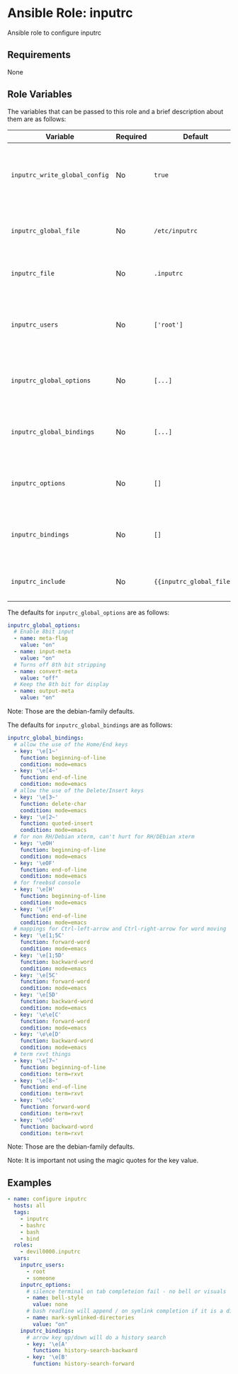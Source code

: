 # Ansible Role: inputrc
Ansible role to configure inputrc

## Requirements
None

## Role Variables
The variables that can be passed to this role and a brief description about
them are as follows:

| Variable | Required | Default | Comments |
|-----------------------|----------|-----------|---------|
| `inputrc_write_global_config` | No | `true` | Set to true if the global config file should also be written. |
| `inputrc_global_file` | No | `/etc/inputrc` | The path to the global inputrc config. |
| `inputrc_file` | No | `.inputrc` | The filename of the users dot file. |
| `inputrc_users` | No | `['root']` | This defines for which users the inputrc should be written. |
| `inputrc_global_options` | No | `[...]` | The global inputrc options are defined here. |
| `inputrc_global_bindings` | No | `[...]` | The global inputrc bindings are defined here. |
| `inputrc_options` | No | `[]` | The users inputrc options are defined here. |
| `inputrc_bindings` | No | `[]` | The users inputrc bindings are defined here. |
| `inputrc_include` | No | `{{inputrc_global_file}}` | The users inputrc will include this file. |

The defaults for `inputrc_global_options` are as follows:

```yaml
inputrc_global_options:
  # Enable 8bit input
  - name: meta-flag
    value: "on"
  - name: input-meta
    value: "on"
  # Turns off 8th bit stripping
  - name: convert-meta
    value: "off"
  # Keep the 8th bit for display
  - name: output-meta
    value: "on"
```
Note: Those are the debian-family defaults.

The defaults for `inputrc_global_bindings` are as follows:

```yaml
inputrc_global_bindings:
  # allow the use of the Home/End keys
  - key: '\e[1~'
    function: beginning-of-line
    condition: mode=emacs
  - key: '\e[4~'
    function: end-of-line
    condition: mode=emacs
  # allow the use of the Delete/Insert keys
  - key: '\e[3~'
    function: delete-char
    condition: mode=emacs
  - key: '\e[2~'
    function: quoted-insert
    condition: mode=emacs
  # for non RH/Debian xterm, can't hurt for RH/DEbian xterm
  - key: '\eOH'
    function: beginning-of-line
    condition: mode=emacs
  - key: '\eOF'
    function: end-of-line
    condition: mode=emacs
  # for freebsd console
  - key: '\e[H'
    function: beginning-of-line
    condition: mode=emacs
  - key: '\e[F'
    function: end-of-line
    condition: mode=emacs
  # mappings for Ctrl-left-arrow and Ctrl-right-arrow for word moving
  - key: '\e[1;5C'
    function: forward-word
    condition: mode=emacs
  - key: '\e[1;5D'
    function: backward-word
    condition: mode=emacs
  - key: '\e[5C'
    function: forward-word
    condition: mode=emacs
  - key: '\e[5D'
    function: backward-word
    condition: mode=emacs
  - key: '\e\e[C'
    function: forward-word
    condition: mode=emacs
  - key: '\e\e[D'
    function: backward-word
    condition: mode=emacs
  # term rxvt things
  - key: '\e[7~'
    function: beginning-of-line
    condition: term=rxvt
  - key: '\e[8~'
    function: end-of-line
    condition: term=rxvt
  - key: '\eOc'
    function: forward-word
    condition: term=rxvt
  - key: '\eOd'
    function: backward-word
    condition: term=rxvt
```
Note: Those are the debian-family defaults.

Note: It is important not using the magic quotes for the key value.

## Examples

```yaml
- name: configure inputrc
  hosts: all
  tags:
    - inputrc
    - bashrc
    - bash
    - bind
  roles:
    - devil0000.inputrc
  vars:
    inputrc_users:
      - root
      - someone
    inputrc_options:
      # silence terminal on tab completeion fail - no bell or visuals
      - name: bell-style
        value: none
      # bash readline will append / on symlink completion if it is a directory
      - name: mark-symlinked-directories
        value: "on"
    inputrc_bindings:
      # arrow key up/down will do a history search
      - key: '\e[A'
        function: history-search-backward
      - key: '\e[B'
        function: history-search-forward
```
